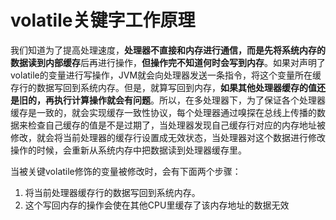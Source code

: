 # volatile关键字工作原理

我们知道为了提高处理速度，**处理器不直接和内存进行通信，而是先将系统内存的数据读到内部缓存**后再进行操作，**但操作完不知道何时会写到内存**。如果对声明了volatile的变量进行写操作，JVM就会向处理器发送一条指令，将这个变量所在缓存行的数据写回到系统内存。但是，就算写回到内存，**如果其他处理器缓存的值还是旧的，再执行计算操作就会有问题**。所以，在多处理器下，为了保证各个处理器缓存是一致的，就会实现缓存一致性协议，每个处理器通过嗅探在总线上传播的数据来检查自己缓存的值是不是过期了，当处理器发现自己缓存行对应的内存地址被修改，就会将当前处理器的缓存行设置成无效状态，当处理器对这个数据进行修改操作的时候，会重新从系统内存中把数据读到处理器缓存里。

当被关键volatile修饰的变量被修改时，会有下面两个步骤：

1. 将当前处理器缓存行的数据写回到系统内存。
1. 这个写回内存的操作会使在其他CPU里缓存了该内存地址的数据无效